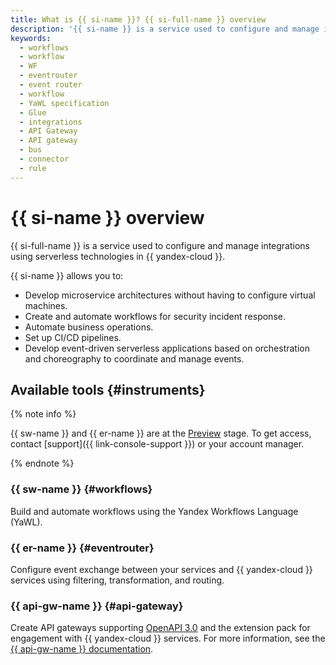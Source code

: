 ```yaml
---
title: What is {{ si-name }}? {{ si-full-name }} overview
description: '{{ si-name }} is a service used to configure and manage integrations using serverless technologies in {{ yandex-cloud }}.'
keywords:
  - workflows
  - workflow
  - WF
  - eventrouter
  - event router
  - workflow
  - YaWL specification
  - Glue
  - integrations
  - API Gateway
  - API gateway
  - bus
  - connector
  - rule
---
```


# {{ si-name }} overview

{{ si-full-name }} is a service used to configure and manage integrations using serverless technologies in {{ yandex-cloud }}.

{{ si-name }} allows you to:
* Develop microservice architectures without having to configure virtual machines.
* Create and automate workflows for security incident response.
* Automate business operations.
* Set up CI/CD pipelines.
* Develop event-driven serverless applications based on orchestration and choreography to coordinate and manage events.

## Available tools {#instruments}

{% note info %}

{{ sw-name }} and {{ er-name }} are at the [Preview](../../overview/concepts/launch-stages.md) stage. To get access, contact [support]({{ link-console-support }}) or your account manager.

{% endnote %}

### {{ sw-name }} {#workflows}

Build and automate workflows using the Yandex Workflows Language (YaWL).

### {{ er-name }} {#eventrouter}

Configure event exchange between your services and {{ yandex-cloud }} services using filtering, transformation, and routing.

### {{ api-gw-name }} {#api-gateway}

Create API gateways supporting [OpenAPI 3.0](https://github.com/OAI/OpenAPI-Specification) and the extension pack for engagement with {{ yandex-cloud }} services. For more information, see the [{{ api-gw-name }} documentation](../../api-gateway/).
